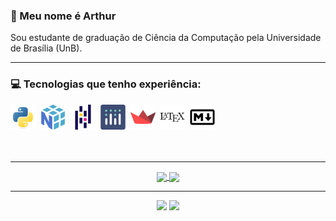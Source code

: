 ### 👋 Meu nome é Arthur
Sou estudante de graduação de Ciência da Computação pela Universidade de Brasília (UnB).

---

### 💻 Tecnologias que tenho experiência:

<div>
  <img src="https://github.com/devicons/devicon/blob/master/icons/python/python-original.svg" title="Python" alt="Python" width="40" height="40"/>&nbsp;
  <img src="https://github.com/devicons/devicon/blob/master/icons/numpy/numpy-original.svg" title="NumPy" alt="NumPy" width="40" height="40"/>&nbsp;
  <img src="https://github.com/devicons/devicon/blob/master/icons/pandas/pandas-original.svg" title="Pandas" alt="Pandas" width="40" height="40"/>&nbsp;
  <img src="https://github.com/devicons/devicon/blob/master/icons/plotly/plotly-original.svg" title="Plotly" alt="Plotly" width="40" height="40"/>&nbsp;
  <img src="https://github.com/devicons/devicon/blob/master/icons/streamlit/streamlit-original.svg" title="Streamlit" alt="Streamlit" width="40" height="40"/>&nbsp;
  <img src="https://github.com/devicons/devicon/blob/master/icons/latex/latex-original.svg" title="LaTeX" alt="LaTeX" width="40" height="40"/>&nbsp;
  <img src="https://github.com/devicons/devicon/blob/master/icons/markdown/markdown-original.svg" title="Markdown" alt="Markdown" width="40" height="40"/>&nbsp;
</div>

ㅤ

---

<p align="center">
  <a href="https://github.com/anuraghazra/github-readme-stats" target="_blank">
    <img
      align="center"
      height="200"
      src="https://github-readme-stats.vercel.app/api?username=arthmp&theme=dark&hide_border=false"
    />
  </a>
  <a href="https://github.com/anuraghazra/github-readme-stats" target="_blank">
    <img
      align="center"
      height="200"
      src="https://github-readme-stats.vercel.app/api/top-langs/?username=arthmp&layout=donut&theme=dark&langs_count=6&hide=jupyter%20notebook,html,css"
    />
  </a>
</p>

---

<div style="margin-top: 10px"></div>

<div align="center">
  <a href="https://www.linkedin.com/in/arthmp/" target="_blank"><img src="https://img.shields.io/badge/-LinkedIn-%230077B5?style=for-the-badge&logo=linkedin&logoColor=white" target="_blank"></a>  
  <a href = "mailto:arthur.ccpe@gmail.com"><img src="https://img.shields.io/badge/-Gmail-%23333?style=for-the-badge&logo=gmail&logoColor=white" target="_blank"></a>
</div>
